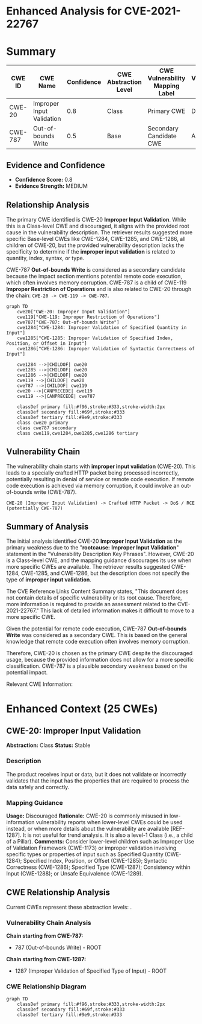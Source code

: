 # Enhanced Analysis for CVE-2021-22767

# Summary

| CWE ID | CWE Name | Confidence | CWE Abstraction Level | CWE Vulnerability Mapping Label | CWE-Vulnerability Mapping Notes |
|---|---|---|---|---|---|
| CWE-20 | Improper Input Validation | 0.8 | Class | Primary CWE | Discouraged |
| CWE-787 | Out-of-bounds Write | 0.5 | Base | Secondary Candidate CWE | Allowed |

## Evidence and Confidence

*   **Confidence Score:** 0.8
*   **Evidence Strength:** MEDIUM

## Relationship Analysis
The primary CWE identified is CWE-20 **Improper Input Validation**. While this is a Class-level CWE and discouraged, it aligns with the provided root cause in the vulnerability description. The retriever results suggested more specific Base-level CWEs like CWE-1284, CWE-1285, and CWE-1286, all children of CWE-20, but the provided vulnerability description lacks the specificity to determine if the **improper input validation** is related to quantity, index, syntax, or type.

CWE-787 **Out-of-bounds Write** is considered as a secondary candidate because the impact section mentions potential remote code execution, which often involves memory corruption. CWE-787 is a child of CWE-119 **Improper Restriction of Operations** and is also related to CWE-20 through the chain: `CWE-20 -> CWE-119 -> CWE-787`.

```mermaid
graph TD
    cwe20["CWE-20: Improper Input Validation"]
    cwe119["CWE-119: Improper Restriction of Operations"]
    cwe787["CWE-787: Out-of-bounds Write"]
    cwe1284["CWE-1284: Improper Validation of Specified Quantity in Input"]
    cwe1285["CWE-1285: Improper Validation of Specified Index, Position, or Offset in Input"]
    cwe1286["CWE-1286: Improper Validation of Syntactic Correctness of Input"]
    
    cwe1284 -->|CHILDOF| cwe20
    cwe1285 -->|CHILDOF| cwe20
    cwe1286 -->|CHILDOF| cwe20
    cwe119 -->|CHILDOF| cwe20
    cwe787 -->|CHILDOF| cwe119
    cwe20 -->|CANPRECEDE| cwe119
    cwe119 -->|CANPRECEDE| cwe787
    
    classDef primary fill:#f96,stroke:#333,stroke-width:2px
    classDef secondary fill:#69f,stroke:#333
    classDef tertiary fill:#9e9,stroke:#333
    class cwe20 primary
    class cwe787 secondary
    class cwe119,cwe1284,cwe1285,cwe1286 tertiary
```

## Vulnerability Chain
The vulnerability chain starts with **improper input validation** (CWE-20). This leads to a specially crafted HTTP packet being processed incorrectly, potentially resulting in denial of service or remote code execution. If remote code execution is achieved via memory corruption, it could involve an out-of-bounds write (CWE-787).

`CWE-20 (Improper Input Validation) -> Crafted HTTP Packet -> DoS / RCE (potentially CWE-787)`

## Summary of Analysis
The initial analysis identified CWE-20 **Improper Input Validation** as the primary weakness due to the "**rootcause:** **Improper Input Validation**" statement in the "Vulnerability Description Key Phrases". However, CWE-20 is a Class-level CWE, and the mapping guidance discourages its use when more specific CWEs are available. The retriever results suggested CWE-1284, CWE-1285, and CWE-1286, but the description does not specify the type of **improper input validation**.

The CVE Reference Links Content Summary states, "This document does not contain details of specific vulnerability or its root cause. Therefore, more information is required to provide an assessment related to the CVE-2021-22767." This lack of detailed information makes it difficult to move to a more specific CWE.

Given the potential for remote code execution, CWE-787 **Out-of-bounds Write** was considered as a secondary CWE. This is based on the general knowledge that remote code execution often involves memory corruption.

Therefore, CWE-20 is chosen as the primary CWE despite the discouraged usage, because the provided information does not allow for a more specific classification. CWE-787 is a plausible secondary weakness based on the potential impact.

Relevant CWE Information:

# Enhanced Context (25 CWEs)
## CWE-20: Improper Input Validation
**Abstraction:** Class
**Status:** Stable

### Description
The product receives input or data, but it does
        not validate or incorrectly validates that the input has the
        properties that are required to process the data safely and
        correctly.

### Mapping Guidance
**Usage:** Discouraged
**Rationale:** CWE-20 is commonly misused in low-information vulnerability reports when lower-level CWEs could be used instead, or when more details about the vulnerability are available [REF-1287]. It is not useful for trend analysis. It is also a level-1 Class (i.e., a child of a Pillar).
**Comments:** Consider lower-level children such as Improper Use of Validation Framework (CWE-1173) or improper validation involving specific types or properties of input such as Specified Quantity (CWE-1284); Specified Index, Position, or Offset (CWE-1285); Syntactic Correctness (CWE-1286); Specified Type (CWE-1287); Consistency within Input (CWE-1288); or Unsafe Equivalence (CWE-1289).


## CWE Relationship Analysis

Current CWEs represent these abstraction levels: .


### Vulnerability Chain Analysis

**Chain starting from CWE-787:**
- 787 (Out-of-bounds Write) - ROOT


**Chain starting from CWE-1287:**
- 1287 (Improper Validation of Specified Type of Input) - ROOT



### CWE Relationship Diagram

```mermaid
graph TD
    classDef primary fill:#f96,stroke:#333,stroke-width:2px
    classDef secondary fill:#69f,stroke:#333
    classDef tertiary fill:#9e9,stroke:#333
```